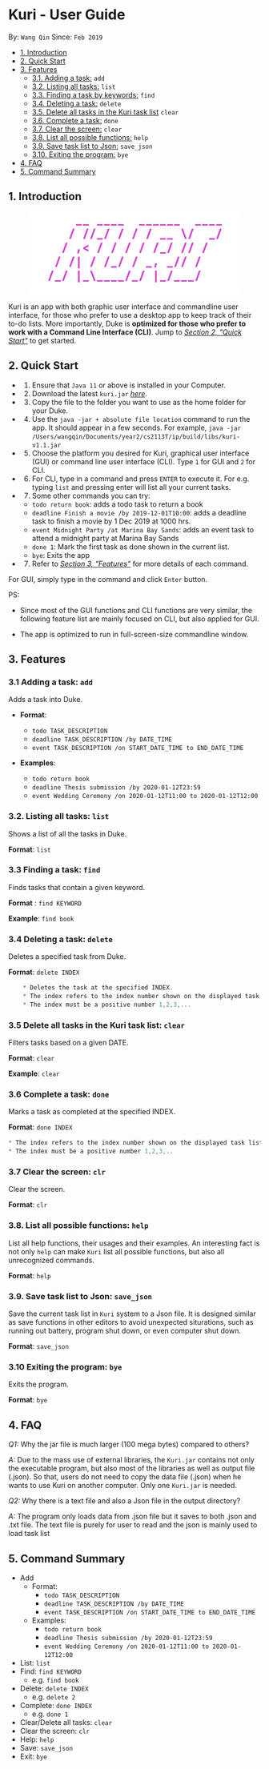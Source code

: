 
# Kuri - User Guide
By: `Wang Qin` Since: `Feb 2019`


* [1. Introduction](#introduction)
* [2. Quick Start](#quick-start)
* [3. Features](#features)
    + [3.1. Adding a task:](#addtask) `add`
    + [3.2. Listing all tasks:](#list) `list`
    + [3.3. Finding a task by keywords:](#find) `find`
    + [3.4. Deleting a task:](#delete) `delete`
    + [3.5. Delete all tasks in the Kuri task list](#clear) `clear`
    + [3.6. Complete a task:](#complete) `done`
    + [3.7. Clear the screen:](#clear) `clear`
    + [3.8. List all possible functions:](#help) `help`
    + [3.9. Save task list to Json:](#save_json) `save_json`
    + [3.10. Exiting the program:](#exit) `bye`
* [4. FAQ](#faq)
* [5. Command Summary](#command-summary)


<a name="introduction"></a>


##  1. Introduction
<p align="center">
  <img src="src/main/resources/images/Screenshot 2020-03-01 at 9.33.27 PM.png">
</p>


Kuri is an app with both graphic user interface and commandline user interface, for those who prefer to use a desktop app to keep track of their to-do lists. More importantly, Duke is **optimized for those who prefer to work with a Command Line Interface (CLI)**. 
Jump to [_Section 2, "Quick Start"_](#quick-start) to get started.


<a name="quick-start"></a>

## 2. Quick Start

*   1. Ensure that `Java 11` or above is installed in your Computer.
*   2. Download the latest `kuri.jar` [_here_](https://github.com/JosephLimWeiJie/duke/releases/download/v0.2.0/duke.jar).
*   3. Copy the file to the folder you want to use as the home folder for your Duke.
*   4. Use the `java -jar + absolute file location` command to run the app.  It should appear in a few seconds. For example, `java -jar /Users/wangqin/Documents/year2/cs2113T/ip/build/libs/kuri-v1.1.jar`


*   5. Choose the platform you desired for Kuri, graphical user interface (GUI) or command line user interface (CLI). 
        Type `1` for GUI and `2` for CLI. 
*   6. For CLI, type in a command and press `ENTER` to execute it. For e.g. typing `list` and pressing enter will list all your current tasks.
*   7. Some other commands you can try:
    *  `todo return book`: adds a todo task to return a book
    *   `deadline Finish a movie /by 2019-12-01T10:00`: adds a deadline task to finish a movie by 1 Dec 2019 at 1000 hrs.
    *   `event Midnight Party /at Marina Bay Sands`: adds an event task to attend a midnight party at Marina Bay Sands
    *   `done 1`: Mark the first task as done shown in the current list.
    *   `bye`: Exits the app
*   7. Refer to [_Section 3, "Features"_](#features) for more details of each command.

For GUI, simply type in the command and click `Enter` button. 

PS: 
   * Since most of the GUI functions and CLI functions are very similar, the following feature list are mainly focused on CLI, but also applied for GUI.  

   * The app is optimized to run in full-screen-size commandline window.

<a name="features"></a>


## 3. Features


<a name="addtask"></a>

### 3.1 Adding a task: `add`

Adds a task into Duke.


* **Format**: 
    * `todo TASK_DESCRIPTION`
    * `deadline TASK_DESCRIPTION /by DATE_TIME`
    * `event TASK_DESCRIPTION /on START_DATE_TIME to END_DATE_TIME`

* **Examples**:
    * `todo return book`
    * `deadline Thesis submission /by 2020-01-12T23:59`
    * `event Wedding Ceremony /on 2020-01-12T11:00 to 2020-01-12T12:00`

<a name="list"></a>

### 3.2. Listing all tasks: `list`

Shows a list of all the tasks in Duke.

**Format**: `list`


<a name="find"></a>

### 3.3 Finding a task: `find`

Finds tasks that contain a given keyword.

**Format** : `find KEYWORD`

**Example**: `find book`

<a name="delete"></a>

### 3.4 Deleting a task: `delete`
Deletes a specified task from Duke.

**Format**: `delete INDEX`

```javascript
    * Deletes the task at the specified INDEX.
    * The index refers to the index number shown on the displayed task list.
    * The index must be a positive number 1,2,3,...
```

<a name="filter"></a>

### 3.5 Delete all tasks in the Kuri task list: `clear`
Filters tasks based on a given DATE.

**Format**: `clear`

**Example**: `clear`

<a name="complete"></a>

### 3.6 Complete a task: `done`

Marks a task as completed at the specified INDEX.

**Format**: `done INDEX`

```javascript
* The index refers to the index number shown on the displayed task list.
* The index must be a positive number 1,2,3,..
```
<a name="exit"></a>

### 3.7 Clear the screen: `clr`

Clear the screen.

**Format**: `clr`


<a name="exit"></a>

### 3.8. List all possible functions: `help`

List all help functions, their usages and their examples.
An interesting fact is not only `help` can make `Kuri` list all possible functions, but also all unrecognized commands. 

**Format**: `help`


<a name="exit"></a>

### 3.9. Save task list to Json: `save_json`

Save the current task list in `Kuri` system  to a Json file. 
It is designed similar as save functions in other editors to avoid unexpected siturations, such as running  out battery, program shut down, or even computer shut down.

**Format**: `save_json`

<a name="exit"></a>

### 3.10 Exiting the program: `bye`

Exits the program.

**Format**: `bye`


<a name="faq"></a>

## 4. FAQ

*Q1:* Why the jar file is much larger (100 mega bytes) compared to others?

*A:* Due to the mass use of external libraries, the `Kuri.jar` contains not only the executable program, but also most of the 
    libraries as well as output file (.json). So that, users do not need to copy the data file (.json) when he wants to use Kuri on another
    computer. Only one `Kuri.jar` is needed. 
    
*Q2:* Why there is a text file and also a Json file in the output directory?

*A:* The program only loads data from .json file but it saves to both .json and .txt file. The text file is purely for user to read and the json is mainly used to load task list


<a name="command-summary"></a>

## 5. Command Summary
* Add 
    * Format: 
        * `todo TASK_DESCRIPTION`
        * `deadline TASK_DESCRIPTION /by DATE_TIME`
        * `event TASK_DESCRIPTION /on START_DATE_TIME to END_DATE_TIME`
    * Examples:
        * `todo return book`
        * `deadline Thesis submission /by 2020-01-12T23:59`
        * `event Wedding Ceremony /on 2020-01-12T11:00 to 2020-01-12T12:00`
* List: `list`
* Find: `find KEYWORD`
    * e.g. `find book`
* Delete: `delete INDEX`
    * e.g. `delete 2`
* Complete: `done INDEX`
    * e.g. `done 1`
* Clear/Delete all tasks: `clear`
* Clear the screen: `clr`
* Help: `help`
* Save: `save_json`
* Exit: `bye`

